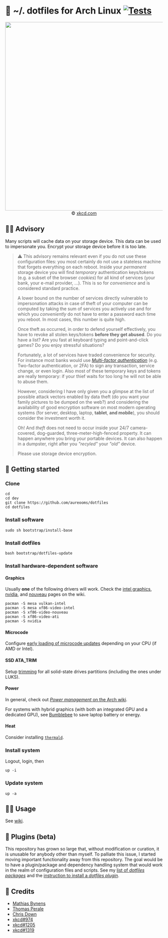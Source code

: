 :wrench: ~/. dotfiles for Arch Linux
[![Tests](https://img.shields.io/github/workflow/status/aureooms/dotfiles/ci:test?event=push&label=tests)](https://github.com/aureooms/dotfiles/actions/workflows/ci:test.yml?query=branch:master)
==

<p align="center">
<a href="https://xkcd.com/974">
<img src="https://imgs.xkcd.com/comics/the_general_problem.png" width="600">
</a><br/>
© <a href="https://xkcd.com">xkcd.com</a>
</p>

## :raising_hand_man: Advisory

Many scripts will cache data on your storage device. This data can be used to
impersonate you. Encrypt your storage device before it is too late.


> :warning: This advisory remains relevant even if you do not use these
> configuration files: you most certainly do not use a stateless machine that
> forgets everything on each reboot.
> Inside your *permanent* storage device you
> will find *temporary* authentication keys/tokens (e.g. a subset of the
> browser *cookies*) for all kind of services (your bank, your e-mail provider,
> ...).
> This is so for *convenience* and is considered standard practice.
>
> A lower bound on the number of services directly vulnerable to impersonation
> attacks in case of theft of your computer can be computed by taking the sum of
> services you actively use and for which you *conveniently* do not have to
> enter a password each time you reboot. In most cases, this number is quite
> high.
>
> Once theft as occurred, in order to defend yourself effectively, you have to
> revoke all stolen keys/tokens **before they get abused**. Do you have a list?
> Are you fast at keyboard typing and point-and-click games? Do you enjoy
> stressful situations?
>
> Fortunately, a lot of services have traded convenience for security. For
> instance most banks would use [*Multi-factor
> authentication*](https://en.wikipedia.org/wiki/Multi-factor_authentication)
> (e.g. Two-factor authentication, or 2FA) to sign any transaction, service
> change, or even login. Also most of these temporary keys and tokens are
> really temporary: if your thief waits for too long he will not be able to
> abuse them.
>
> However, considering I have only given you a glimpse at the list of possible
> attack vectors enabled by data theft (do you want your family pictures to be
> dumped on the web?) and considering the availability of good encryption
> software on most modern operating systems (for server, desktop, laptop,
> **tablet**, **and mobile**), you should consider the investment worth it.
>
> Oh! And *theft* does not need to occur inside your 24/7 camera-covered,
> dog-guarded, three-meter-high-fenced property. It can happen anywhere you
> bring your portable devices. It can also happen in a dumpster, right after
> you *"recyled"* your *"old"* device.
>
> Please use storage device encryption.

## :rocket: Getting started

### Clone

    cd
    cd dev
    git clone https://github.com/aureooms/dotfiles
    cd dotfiles

### Install software

    sudo sh bootstrap/install-base

### Install dotfiles

    bash bootstrap/dotfiles-update

### Install hardware-dependent software

#### Graphics

Usually **one** of the following drivers will work.
Check the
[intel graphics](https://wiki.archlinux.org/index.php/Intel_graphics),
[nvidia](https://wiki.archlinux.org/index.php/NVIDIA),
and 
[nouveau](https://wiki.archlinux.org/index.php/nouveau)
pages on the wiki.

    pacman -S mesa vulkan-intel
    pacman -S mesa xf86-video-intel
    pacman -S xf86-video-nouveau
    pacman -S xf86-video-ati
    pacman -S nvidia


#### Microcode

Configure [early loading of microcode updates](https://wiki.archlinux.org/index.php/Microcode#Early_loading)
depending on your CPU (if AMD or Intel).


#### SSD ATA_TRIM

Setup
[trimming](https://wiki.archlinux.org/index.php/Solid_state_drive#TRIM) for all
solid-state drives partitions (including the ones under LUKS).


#### Power

In general, check out [*Power management* on the Arch wiki](https://wiki.archlinux.org/index.php/Power_management).

For systems with hybrid graphics (with both an integrated GPU and a dedicated
GPU), see [Bumblebee](https://wiki.archlinux.org/index.php/Bumblebee) to save
laptop battery or energy.

#### Heat

Consider installing [`thermald`](https://wiki.archlinux.org/index.php/CPU_frequency_scaling#thermald).

### Install system
Logout, login, then

    up -i

### Update system

    up -a


## :woman_astronaut: Usage

See [wiki](https://github.com/aureooms/dotfiles/wiki).

## :construction: Plugins (beta)

This repository has grown so large that, without modification or curation, it
is unusable for anybody other than myself. To palliate this issue, I started
moving important functionality away from this repository. The goal would be to
have a plugin/package and dependency handling system that would work in the
realm of configuration files and scripts. See my [list of *dotfiles
packages*](https://github.com/aureooms?tab=repositories&q=dotfiles) and the
[instruction to install a *dotfiles plugin*](https://github.com/aureooms/dotfiles/wiki/Plugins).

## :clap: Credits

  - [Mathias Bynens](https://github.com/mathiasbynens/dotfiles)
  - [Thomas Perale](https://github.com/tperale/dotfiles)
  - [Chris Down](https://github.com/cdown/dotfiles)
  - [xkcd#974](https://www.explainxkcd.com/wiki/index.php/974)
  - [xkcd#1205](https://www.explainxkcd.com/wiki/index.php/1205)
  - [xkcd#1319](https://www.explainxkcd.com/wiki/index.php/1319)
